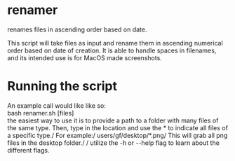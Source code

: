 # renamer
renames files in ascending order based on date. 

This script will take files as input and rename them in ascending numerical order based on date of creation.
It is able to handle spaces in filenames, and its intended use is for MacOS made screenshots.



# Running the script

An example call would like like so:\
bash renamer.sh [files]\
the easiest way to use it is to provide a path to a folder with many files of the same type. Then, 
type in the location and use the * to indicate all files of a specific type./
For example:/
users/gf/desktop/*.png/
This will grab all png files in the desktop folder./
/
utilize the -h or --help flag to learn about the different flags. 

